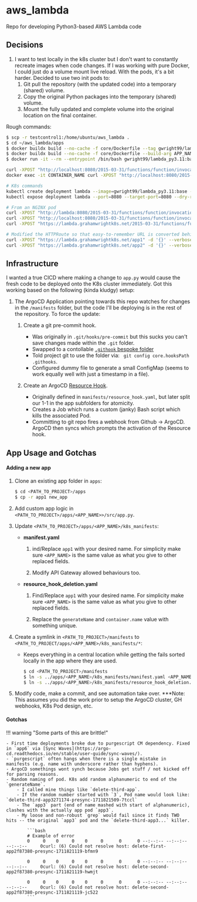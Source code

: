 # aws_lambda
Repo for developing Python3-based AWS Lambda code

## Decisions

1. I want to test locally in the k8s cluster but I don't want to constantly recreate images when code changes. If I was working with pure Docker, I could just do a volume mount live reload. With the pods, it's a bit harder. Decided to use two init pods to:
    1. Git pull the repository (with the updated code) into a temporary (shared) volume.
    2. Copy the original Python packages into the temporary (shared) volume.
    3. Mount the fully updated and complete volume into the original location on the final container.

Rough commands:
```bash
$ scp -r testcontrol1:/home/ubuntu/aws_lambda . 
$ cd ~/aws_lambda/apps
$ docker buildx build --no-cache -f core/Dockerfile --tag gwright99/lambda_py3.11:base .
$ docker buildx build --no-cache -f core/Dockerfile --build-arg APP_NAME=app1 --tag gwright99/lambda_py3.11:app1 .
$ docker run -it --rm --entrypoint /bin/bash gwright99/lambda_py3.11:base

curl -XPOST "http://localhost:8080/2015-03-31/functions/function/invocations" -d '{}'
docker exec -it CONTAINER_NAME curl -XPOST "http://localhost:8080/2015-03-31/functions/function/invocations" -d '{}'

# K8s commands
kubectl create deployment lambda --image=gwright99/lambda_py3.11:base --port=8080 --dry-run=client -o yaml > lambda.yaml
kubectl expose deployment lambda --port=8080 --target-port=8080 --dry-run=client -o yaml >> lambda.yaml 

# From an NGINX pod
curl -XPOST "http://lambda:8080/2015-03-31/functions/function/invocations" -d '{}' --verbose
curl -XPOST "http://localhost:8080/2015-03-31/functions/function/invocations" -d '{}' --verbose
curl -XPOST "https://lambda.grahamwrightk8s.net/2015-03-31/functions/function/invocations" -d '{}' --verbose

# Modified the HTTPRoute so that easy-to-remember URL is converted behind-the-scenes
curl -XPOST "https://lambda.grahamwrightk8s.net/app1" -d '{}' --verbose
curl -XPOST "https://lambda.grahamwrightk8s.net/app2" -d '{}' --verbose
```

## Infrastructure

I wanted a true CICD where making a change to `app.py` would cause the fresh code to be deployed onto the K8s cluster immediately. Got this working based on the following (kinda kludgy) setup:

1. The ArgoCD Application pointing towards this repo watches for changes in the `/manifests` folder, but the code I'll be deploying is in the rest of the repository. To force the update:

    1. Create a git pre-commit hook. 

        - Was originally in `.git/hooks/pre-commit` but this sucks you can't save changes made within the `.git` folder.
        - Swapped to a contollable [`.githook` bespoke folder](https://stackoverflow.com/questions/427207/can-git-hook-scripts-be-managed-along-with-the-repository)
        - Told project git to use the folder via: ` git config core.hooksPath .githooks`.
        - Configured dummy file to generate a small ConfigMap (seems to work equally well with just a timestamp in a file).

    2. Create an ArgoCD [Resource Hook](https://argo-cd.readthedocs.io/en/stable/user-guide/resource_hooks/).
    
        - Originally defined in `manifests/resource_hook.yaml`, but later split our 1-1 in the app subfolders for atomicity.
        - Creates a Job which runs a custom (janky) Bash script which kills the associated Pod.
        - Committing to git repo fires a webhook from Github -> ArgoCD. ArgoCD then syncs which prompts the activation of the Resource hook.

 
## App Usage and Gotchas

#### Adding a new app

1. Clone an existing app folder in `apps`:

    ```bash
    $ cd <PATH_TO_PROJECT>/apps
    $ cp -r app1 new_app
    ```

2. Add custom app logic in `<PATH_TO_PROJECT>/apps/<APP_NAME>>/src/app.py`.

3. Update `<PATH_TO_PROJECT>/apps/<APP_NAME>/k8s_manifests`:
    - **manifest.yaml**
        
        1. ind/Replace `app1` with your desired name. For simplicity make sure `<APP_NAME>` is the same value as what you give to other replaced fields.

        2. Modify API Gateway allowed behaviours too.

    - **resource_hook_deletion.yaml**
        
        1. Find/Replace `app1` with your desired name. For simplicity make sure `<APP_NAME>` is the same value as what you give to other replaced fields.

        2. Replace the `generateName` and `container.name` value with something unique.

4. Create a symlink in `<PATH_TO_PROJECT>/manifests` to `<PATH_TO_PROJECT/apps/<APP_NAME>/k8s_manifests/*`:

    - Keeps everything in a central location while getting the fails sorted locally in the app where they are used.

        ```bash
        $ cd <PATH_TO_PROJECT>/manifests
        $ ln -s ../apps/<APP_NAME>/k8s_manifests/manifest.yaml <APP_NAME>.yaml
        $ ln -s ../apps/<APP_NAME>/k8s_manifests/resource_hook_deletion.yaml <APP_NAME>_resource_hook_delete.yaml
        ```

5. Modify code, make a commit, and see automation take over. ***Note: This assumes you did the work prior to setup the ArgoCD cluster, GH webhooks, K8s Pod design, etc.


#### Gotchas
    
!!! warning "Some parts of this are brittle!"

    - First time deployments broke due to purgescript CM dependency. Fixed in `app6` via [Sync Waves](https://argo-cd.readthedocs.io/en/stable/user-guide/sync-waves/).
    - `purgescript` often hangs when there is a single mistake in manifests (e.g. name with underscore rather than hyphens).
    - ArgoCD somethings wont synch because Jobs get stuff / not kicked off for parsing reasons.
    - Random naming of pod. K8s add random alphanumeric to end of the `generateName`.
        - I called mine things like `delete-third-app`. 
        - If the random number started with `3`, Pod name would look like: `delete-third-app3271174-presync-1711821509-7tccl`
        - The `app3` part (end of name mashed with start of alphanumeric), clashes with the actually app pod `app3`.
        - My loose and non-robust `grep` would fail since it finds TWO hits -- the original `app3` pod and the `delete-third-app3...` killer.

            ```bash
            # Example of error
            0     0    0     0    0     0      0      0 --:--:-- --:--:-- --:--:--     0curl: (6) Could not resolve host: delete-first-app2f87380-presync-1711821119-bfmn9
            
            0     0    0     0    0     0      0      0 --:--:-- --:--:-- --:--:--     0curl: (6) Could not resolve host: delete-second-app2f87380-presync-1711821119-hwmjt
            
            0     0    0     0    0     0      0      0 --:--:-- --:--:-- --:--:--     0curl: (6) Could not resolve host: delete-second-app2f87380-presync-1711821119-jc522
            ```

